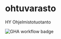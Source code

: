 # ohtuvarasto
HY Ohjelmistotuotanto 

![GHA workflow badge](https://github.com/HRemonen/ohtuvarasto/workflows/CI/badge.svg)
